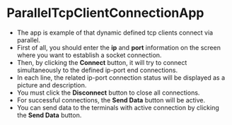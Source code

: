 # ParallelTcpClientConnectionApp
* The app is example of that dynamic defined tcp clients connect via parallel.
* First of all, you should enter the **ip** and **port** information on the screen where you want to establish a socket connection.
* Then, by clicking the **Connect** button, it will try to connect simultaneously to the defined ip-port end connections.
* In each line, the related ip-port connection status will be displayed as a picture and description.
* You must click the **Disconnect** button to close all connections.
* For successful connections, the **Send Data** button will be active.
* You can send data to the terminals with active connection by clicking the **Send Data** button.
